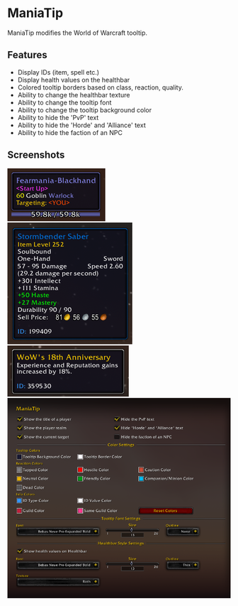 # ManiaTip

ManiaTip modifies the World of Warcraft tooltip.

## Features
- Display IDs (item, spell etc.)
- Display health values on the healthbar
- Colored tooltip borders based on class, reaction, quality.
- Ability to change the healthbar texture
- Ability to change the tooltip font
- Ability to change the tooltip background color
- Ability to hide the 'PvP' text
- Ability to hide the 'Horde' and 'Alliance' text
- Ability to hide the faction of an NPC

## Screenshots
![](./Screenshots/Wow_GWVm9ukYvd.png)
![](./Screenshots/Wow_kOJ7cOv9aF.png)
![](./Screenshots/Wow_xPJKKEoO7f.png)
![](./Screenshots/Wow_iDx1inJerX.png)
